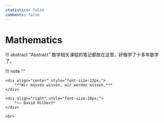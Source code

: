 ```yaml
---
statistics: false
comments: false
---
```


# Mathematics

!!! abstract "Abstract"
    数学相关课程的笔记都放在这里，好像学了十多年数学了。


!!! note ""
    <br>

    <div align="center" style="font-size:22px;">
        ***Wir müssen wissen, wir werden wissen.***
    </div>

    <div align="right" style="font-size:18px;">
        *—— David Hilbert*
    </div>

    <br>
